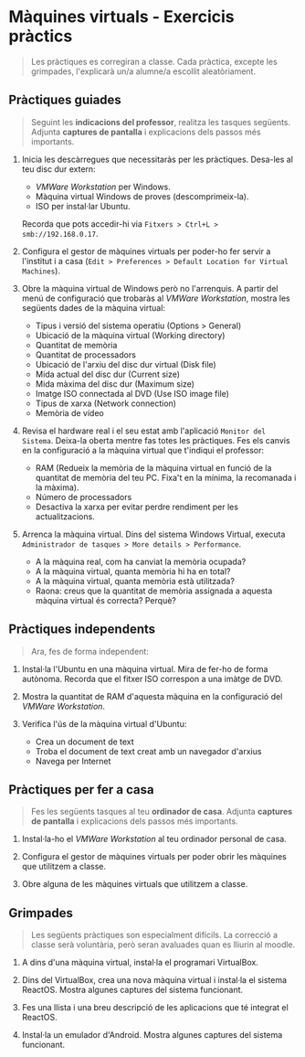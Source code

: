 # Màquines virtuals - Exercicis pràctics

> Les pràctiques es corregiran a classe. Cada pràctica, excepte les grimpades, l'explicarà un/a alumne/a escollit aleatòriament.

## Pràctiques guiades

>Seguint les **indicacions del professor**, realitza les tasques següents. Adjunta **captures de pantalla** i explicacions dels passos més importants.

1. Inicia les descàrregues que necessitaràs per les pràctiques. Desa-les al teu disc dur extern:
   - _VMWare Workstation_ per Windows.
   - Màquina virtual Windows de proves (descomprimeix-la).
   - ISO per instal·lar Ubuntu.

   Recorda que pots accedir-hi via `Fitxers > Ctrl+L > smb://192.168.0.17`.

1.  Configura el gestor de màquines virtuals per poder-ho fer servir a l'institut i a casa (`Edit > Preferences > Default Location for Virtual Machines`).

3. Obre la màquina virtual de Windows però no l'arrenquis. A partir del menú de configuració que trobaràs al _VMWare Workstation_, mostra les següents dades de la màquina virtual:
   * Tipus i versió del sistema operatiu (Options > General)
   * Ubicació de la màquina virtual (Working directory)
   * Quantitat de memòria
   * Quantitat de processadors
   * Ubicació de l'arxiu del disc dur virtual (Disk file)
   * Mida actual del disc dur (Current size)
   * Mida màxima del disc dur (Maximum size)
   * Imatge ISO connectada al DVD (Use ISO image file)
   * Tipus de xarxa (Network connection)
   * Memòria de vídeo

4. Revisa el hardware real i el seu estat amb l'aplicació `Monitor del Sistema`. Deixa-la oberta mentre fas totes les pràctiques.
   Fes els canvis en la configuració a la màquina virtual que t'indiqui el professor:
   * RAM (Redueix la memòria de la màquina virtual en funció de la quantitat de memòria del teu PC. Fixa't en la mínima, la recomanada i la màxima).
   * Número de processadors
   * Desactiva la xarxa per evitar perdre rendiment per les actualitzacions.

4. Arrenca la màquina virtual. Dins del sistema Windows Virtual, executa `Administrador de tasques > More details > Performance`.
   * A la màquina real, com ha canviat la memòria ocupada?
   * A la màquina virtual, quanta memòria hi ha en total?
   * A la màquina virtual, quanta memòria està utilitzada?
   * Raona: creus que la quantitat de memòria assignada a aquesta màquina virtual és correcta? Perquè?


## Pràctiques independents

>Ara, fes de forma independent:

1. Instal·la l'Ubuntu en una màquina virtual. Mira de fer-ho de forma autònoma. Recorda que el fitxer ISO correspon a una imàtge de DVD.

3. Mostra la quantitat de RAM d'aquesta màquina en la configuració del _VMWare Workstation_.

4. Verifica l'ús de la màquina virtual d'Ubuntu:
   * Crea un document de text
   * Troba el document de text creat amb un navegador d'arxius
   * Navega per Internet

## Pràctiques per fer a casa

>Fes les següents tasques al teu **ordinador de casa**. Adjunta **captures de pantalla** i explicacions dels passos més importants.

1. Instal·la-ho el _VMWare Workstation_ al teu ordinador personal de casa.

2. Configura el gestor de màquines virtuals per poder obrir les màquines que utilitzem a classe.

3. Obre alguna de les màquines virtuals que utilitzem a classe.

## Grimpades

>Les següents pràctiques son especialment difícils. La correcció a classe serà voluntària, però seran avaluades quan es lliurin al moodle.

1. A dins d'una màquina virtual, instal·la el programari VirtualBox.

2. Dins del VirtualBox, crea una nova màquina virtual i instal·la el sistema ReactOS. Mostra algunes captures del sistema funcionant.

3. Fes una llista i una breu descripció de les aplicacions que té integrat el ReactOS.

4. Instal·la un emulador d'Android. Mostra algunes captures del sistema funcionant.
